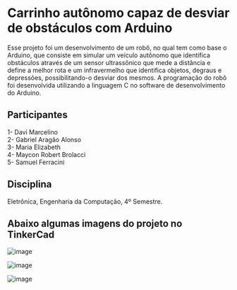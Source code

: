 # Carrinho autônomo capaz de desviar de obstáculos com Arduino

Esse projeto foi um desenvolvimento de um robô, no qual tem como base o Arduino, que consiste em simular um veículo autônomo que identifica obstáculos através de um sensor ultrassônico que mede a distância e define a melhor rota e um infravermelho que identifica objetos, degraus e depressões, possibilitando-o desviar dos mesmos. A programação do robô foi desenvolvida utilizando a linguagem C no software de desenvolvimento do Arduino.

## Participantes
1- Davi Marcelino <br />
2- Gabriel Aragão Alonso <br />
3- Maria Elizabeth <br />
4- Maycon Robert Brolacci <br />
5- Samuel Ferracini <br />

## Disciplina
Eletrônica, Engenharia da Computação, 4º Semestre.

## Abaixo algumas imagens do projeto no TinkerCad

![image](https://user-images.githubusercontent.com/25436067/112561976-14a6ba00-8db5-11eb-9cec-806167113fe9.png)

![image](https://user-images.githubusercontent.com/25436067/112561998-1e302200-8db5-11eb-8268-9fe931bfdc8c.png)

![image](https://user-images.githubusercontent.com/25436067/112562027-2be5a780-8db5-11eb-9049-41b76e86ecbd.png)

